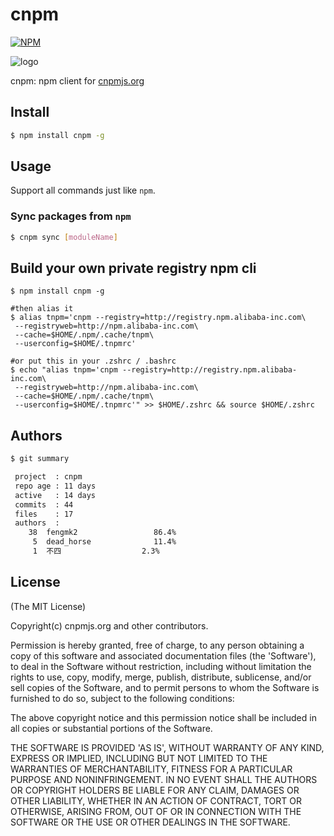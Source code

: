 cnpm
=======

[![NPM](https://nodei.co/npm/cnpm.png?downloads=true&stars=true)](https://nodei.co/npm/cnpm/)

![logo](https://raw.github.com/fengmk2/cnpmjs.org/master/logo.png)

cnpm: npm client for [cnpmjs.org](http://cnpmjs.org)

## Install

```bash
$ npm install cnpm -g
```

## Usage

Support all commands just like `npm`.

### Sync packages from `npm`

```bash
$ cnpm sync [moduleName]
```

## Build your own private registry npm cli

```
$ npm install cnpm -g

#then alias it
$ alias tnpm='cnpm --registry=http://registry.npm.alibaba-inc.com\
 --registryweb=http://npm.alibaba-inc.com\
 --cache=$HOME/.npm/.cache/tnpm\
 --userconfig=$HOME/.tnpmrc'

#or put this in your .zshrc / .bashrc
$ echo "alias tnpm='cnpm --registry=http://registry.npm.alibaba-inc.com\
 --registryweb=http://npm.alibaba-inc.com\
 --cache=$HOME/.npm/.cache/tnpm\
 --userconfig=$HOME/.tnpmrc'" >> $HOME/.zshrc && source $HOME/.zshrc
```

## Authors

```bash
$ git summary

 project  : cnpm
 repo age : 11 days
 active   : 14 days
 commits  : 44
 files    : 17
 authors  :
    38  fengmk2                 86.4%
     5  dead_horse              11.4%
     1  不四                  2.3%
```

## License

(The MIT License)

Copyright(c) cnpmjs.org and other contributors.

Permission is hereby granted, free of charge, to any person obtaining
a copy of this software and associated documentation files (the
'Software'), to deal in the Software without restriction, including
without limitation the rights to use, copy, modify, merge, publish,
distribute, sublicense, and/or sell copies of the Software, and to
permit persons to whom the Software is furnished to do so, subject to
the following conditions:

The above copyright notice and this permission notice shall be
included in all copies or substantial portions of the Software.

THE SOFTWARE IS PROVIDED 'AS IS', WITHOUT WARRANTY OF ANY KIND,
EXPRESS OR IMPLIED, INCLUDING BUT NOT LIMITED TO THE WARRANTIES OF
MERCHANTABILITY, FITNESS FOR A PARTICULAR PURPOSE AND NONINFRINGEMENT.
IN NO EVENT SHALL THE AUTHORS OR COPYRIGHT HOLDERS BE LIABLE FOR ANY
CLAIM, DAMAGES OR OTHER LIABILITY, WHETHER IN AN ACTION OF CONTRACT,
TORT OR OTHERWISE, ARISING FROM, OUT OF OR IN CONNECTION WITH THE
SOFTWARE OR THE USE OR OTHER DEALINGS IN THE SOFTWARE.
